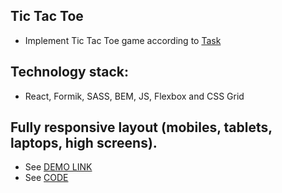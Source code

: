 ## Tic Tac Toe
- Implement Tic Tac Toe game according to [Task](https://docs.google.com/document/d/1-IQTz0IDDlpdmXXq7tBSVQzZVJ6NqN__/edit?usp=sharing&ouid=103482607589828971334&rtpof=true&sd=true) 

## Technology stack:
- React, Formik, SASS, BEM, JS, Flexbox and CSS Grid

## Fully responsive layout (mobiles, tablets, laptops, high screens).
- See [DEMO LINK](https://yegorkochetkov.github.io/tic-tac-toe_react)
- See [CODE](https://github.com/YegorKochetkov/tic-tac-toe_react)


